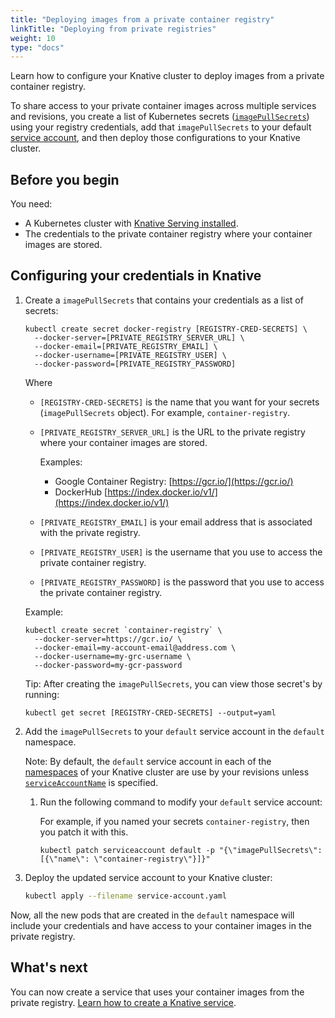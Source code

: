 ```yaml
---
title: "Deploying images from a private container registry"
linkTitle: "Deploying from private registries"
weight: 10
type: "docs"
---
```


Learn how to configure your Knative cluster to deploy images from a private 
container registry.

To share access to your private container images across multiple services and 
revisions, you create a list of Kubernetes secrets
([`imagePullSecrets`](https://kubernetes.io/docs/reference/generated/kubernetes-api/v1.18/#pod-v1-core))
using your registry credentials, add that `imagePullSecrets` to your default
[service account](https://kubernetes.io/docs/tasks/configure-pod-container/configure-service-account/),
and then deploy those configurations to your Knative cluster.

## Before you begin

You need:

- A Kubernetes cluster with [Knative Serving installed](../../install/README.md).
- The credentials to the private container registry where your container images are stored.

## Configuring your credentials in Knative

1. Create a `imagePullSecrets` that contains your credentials as a list of secrets:

    ```shell
    kubectl create secret docker-registry [REGISTRY-CRED-SECRETS] \
      --docker-server=[PRIVATE_REGISTRY_SERVER_URL] \
      --docker-email=[PRIVATE_REGISTRY_EMAIL] \
      --docker-username=[PRIVATE_REGISTRY_USER] \
      --docker-password=[PRIVATE_REGISTRY_PASSWORD]
    ```

    Where
    - `[REGISTRY-CRED-SECRETS]` is the name that you want for your secrets
      (`imagePullSecrets` object). For example, `container-registry`.

    - `[PRIVATE_REGISTRY_SERVER_URL]` is the URL to the private
      registry where your container images are stored. 

       Examples:
       - Google Container Registry: [https://gcr.io/](https://gcr.io/)
       - DockerHub [https://index.docker.io/v1/](https://index.docker.io/v1/)

    * `[PRIVATE_REGISTRY_EMAIL]` is your email address that is associated with
      the private registry.

    * `[PRIVATE_REGISTRY_USER]` is the username that you use to access the
      private container registry.

    * `[PRIVATE_REGISTRY_PASSWORD]` is the password that you use to access
      the private container registry.
    
     Example:
     
    ```shell
    kubectl create secret `container-registry` \
      --docker-server=https://gcr.io/ \
      --docker-email=my-account-email@address.com \
      --docker-username=my-grc-username \
      --docker-password=my-gcr-password
    ```
     
    Tip: After creating the `imagePullSecrets`, you can view those secret's by running:
    
    ```shell
    kubectl get secret [REGISTRY-CRED-SECRETS] --output=yaml
    ```

1. Add the `imagePullSecrets` to your `default` service account in the
   `default` namespace.
   
    Note: By default, the `default` service account in each of the 
    [namespaces](https://kubernetes.io/docs/concepts/overview/working-with-objects/namespaces/) 
    of your Knative cluster are use by your revisions unless 
    [`serviceAccountName`](../spec/knative-api-specification-1.0.md) is specified.

   1. Run the following command to modify your `default` service account:
   
      For example, if you named your secrets `container-registry`, then you
	  patch it with this.

       ```shell
       kubectl patch serviceaccount default -p "{\"imagePullSecrets\": [{\"name\": \"container-registry\"}]}"
       ```

1. Deploy the updated service account to your Knative cluster:

    ```bash
   kubectl apply --filename service-account.yaml
   ```

Now, all the new pods that are created in the `default` namespace will include
your credentials and have access to your container images in the private registry.

## What's next

You can now create a service that uses your container images from the private registry. 
[Learn how to create a Knative service](../getting-started-knative-app.md).
